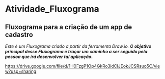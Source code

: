 # Atividade_Fluxograma
## Fluxograma para a criação de um app de cadastro

_Este é um Fluxograma criado a partir da ferramenta Draw.io._
***O objetivo principal desse Fluxograma é traçar um caminho
a ser seguido pela pessoa que irá desenvolver tal aplicação.***

https://drive.google.com/file/d/1H0FzgP1Op4GkRo3idClJEokJCSRsuo5C/view?usp=sharing
